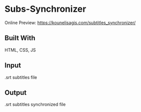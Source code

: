 # Subs-Synchronizer
Online Preview: https://kounelisagis.com/subtitles_synchronizer/

## Built With
HTML, CSS, JS

## Input
.srt subtitles file

## Output
.srt subtitles synchronized file

